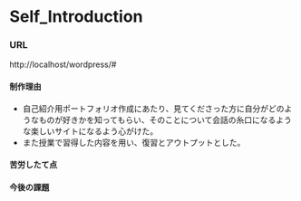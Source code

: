 # Self_Introduction
### URL
http://localhost/wordpress/#

#### 制作理由 
- 自己紹介用ポートフォリオ作成にあたり、見てくださった方に自分がどのようなものが好きかを知ってもらい、そのことについて会話の糸口になるような楽しいサイトになるよう心がけた。
- また授業で習得した内容を用い、復習とアウトプットとした。
#### 苦労したて点

#### 今後の課題


